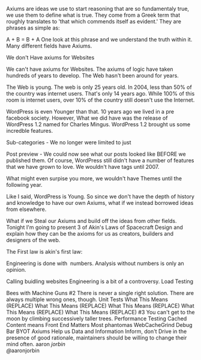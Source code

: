 Axiums are ideas we use to start reasoning that are so fundamentaly true, we use them to define what is true. They come from a Greek term that roughly translates to 'that which commends itself as evident.' They are phrases as simple as:

A + B = B + A One look at this phrase and we understand the truth within it. Many different fields have Axiums. 	

We don't Have axiums for Websites

We can't have axiums for Websites. The axiums of logic have taken hundreds of years to develop. The Web hasn't been around for years.  

The Web is young. The web is only 25 years old. In 2004, less than 50% of the country was internet users.  That's only 14 years ago. While 100% of this room is internet users, over 10% of the country still doesn't use the Internet.

WordPress is even Younger than that.  10 years ago we lived in a pre facebook society.  However, What we did have was the release of WordPress 1.2 named for Charles Mingus.  WordPress 1.2 brought us some incredble features. 

Sub-categories - We no longer were limited to just 

Post preview - We could now see what our posts looked like BEFORE we published them. 
Of course, WordPress still didn't have a number of features that we have grown to love. We wouldn't have tags until 2007. 

What might even surpise you more, we wouldn't have Themes until the following year. 

Like I said, WordPress is Young. So since we don't have the depth of history and knowledge to have our own Axiums, what if we instead borrowed ideas from elsewhere.  

What if we Steal our Axiums and build off the ideas from other fields.  Tonight I'm going to present 3 of Akin's Laws of Spacecraft Design and explain how they can be the axioms for us as creators, builders and designers of the web. 

The First law is akin's first law:

Engineering is done with &nbsp;numbers. Analysis without numbers is only an opinion.

Calling buidling websites Engineering is a bit of a controversy. 
Load Testing


Bees with Machine Guns
#2
There is never a single right solution. There are always multiple wrong ones, though.
Unit Tests
What This Means (REPLACE)
What This Means (REPLACE)
What This Means (REPLACE)
What This Means (REPLACE)
What This Means (REPLACE)
#3
You can't get to the moon by climbing successively taller trees.
Performance Testing
Cached Content means Front End Matters Most
phantomas
WebCacheGrind
Debug Bar
BYOT
Axiums Help us
Data and Information
Inform, don't Drive
in the presence of good rationale, maintainers should be willing to change their mind often.
aaron&nbsp;<em>jorbin</em><br/><em>@</em>aaronjorbin<br/>

